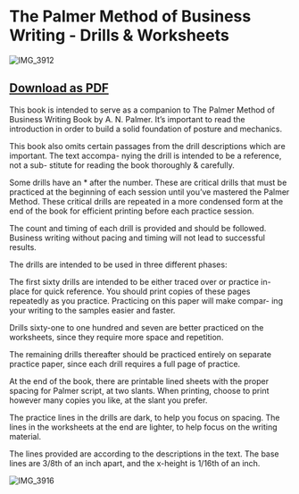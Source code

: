 # The Palmer Method of Business Writing - Drills & Worksheets

![IMG_3912](https://user-images.githubusercontent.com/51309/145910483-704a7a57-d5aa-4bf7-96e4-6b5b222e2820.JPG)

## [Download as PDF](https://github.com/jtaby/palmer/blob/main/Palmer%20Business%20Writing%20—%20Complete%20Drills%20%26%20Worksheets.pdf)

This book is intended to serve as a companion to The Palmer Method of Business Writing Book by A. N. Palmer. It’s important to read the introduction in order to build a solid foundation of posture and mechanics.

This book also omits certain passages from the drill descriptions which are important. The text accompa- nying the drill is intended to be a reference, not a sub- stitute for reading the book thoroughly & carefully.

Some drills have an * after the number. These are critical drills that must be practiced at the beginning of each session until you’ve mastered the Palmer Method. These critical drills are repeated in a more condensed form at the end of the book for efficient printing before each practice session.

The count and timing of each drill is provided and should be followed. Business writing without pacing and timing will not lead to successful results.

The drills are intended to be used in three different phases:

The first sixty drills are intended to be either traced over or practice in-place for quick reference. You should print copies of these pages repeatedly as you practice. Practicing on this paper will make compar- ing your writing to the samples easier and faster.

Drills sixty-one to one hundred and seven are better practiced on the worksheets, since they require more space and repetition.

The remaining drills thereafter should be practiced entirely on separate practice paper, since each drill requires a full page of practice.

At the end of the book, there are printable lined sheets with the proper spacing for Palmer script, at two slants. When printing, choose to print however many copies you like, at the slant you prefer.

The practice lines in the drills are dark, to help you focus on spacing. The lines in the worksheets at the end are lighter, to help focus on the writing material.

The lines provided are according to the descriptions in the text. The base lines are 3/8th of an inch apart, and the x-height is 1/16th of an inch.

![IMG_3916](https://user-images.githubusercontent.com/51309/145910464-3aacf3c4-307e-4483-9297-341aa3ed0a38.JPG)
